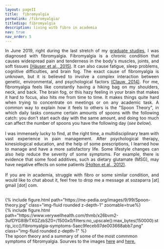 ```yaml
---
layout: pageII
title:  fibromyalgia
permalink: /fibromyalgia/
titledisp: fibromyalgia
description: living witb fibro in academia
nav: true
nav_order: 5
---
```


<p align="justify">
In June 2019, right during the last stretch of my <a href="https://www.reddit.com/r/Fibromyalgia/comments/g6y77p/i_have_just_got_my_phd_its_possible/">graduate studies</a>, I was diagnosed with fibromyalgia. Fibromyalgia is a chronic condition that causes widespread pain and tenderness in the body's muscles, joints, and soft tissues <a href="https://www.nature.com/articles/nrdp201522">(Häuser et al., 2015)</a>. It can also cause fatigue, sleep problems, cognitive difficulties, and brain fog. The exact cause of fibromyalgia is unknown, but it is believed to involve a complex interaction between genetic, environmental, and psychological factors  <a href="https://jamanetwork.com/journals/jama/article-abstract/1860480">(Clauw, 2014)</a>. For me, fibromyalgia feels like constantly having a hiking bag on my shoulders, neck, and back. The brain fog, or this hazy feeling in your brain that makes it hard to focus, also hits me from time to time. It makes things quite hard when trying to concentrate on meetings or on any academic task. A common way to explain how it feels to others is the "Spoon Theory", in which daily tasks consume certain amounts of spoons with the following catch: you don't start each day with the same amount, and doing too much can affect the number of spoons you have the following day (<i>see below</i>). <br><br>
I was immensely lucky to find, at the right time, a multidisciplinary team with vast experience in pain management. After psychological therapy, kinesiological education, and the help of some prescriptions, I learned how to manage and have a more satisfactory life. Some lifestyle changes can also help reduce the severity of some symptoms. For example, there is evidence that some food additives, such as dietary glutamate (MSG), may have negative effects on some patients <a href="https://www.researchgate.net/publication/246747392_Preliminary_results_of_a_novel_dietary_intervention_in_fibromyalgia_patients_with_irritable_bowel_syndrome">(Holton et al., 2012)</a>.<br><br>
If you are in academia, struggle with fibro or some similar condition, and would like to chat about it, feel free to drop me a message at sozaparra [at] gmail [dot] com.
</p>
<br>

<div class="row mt-3">
    <div class="col-sm mt-3 mt-md-0">
        {% include figure.html path="https://me-pedia.org/images/9/99/Spoon-theory.jpg" class="img-fluid rounded z-depth-1" zoomable=true%}
    </div>
    <div class="col-sm mt-3 mt-md-0">
        {% include figure.html path="https://www.verywellhealth.com/thmb/x26bvm2-3ufDYG8IBrTXGZzbSZ0=/1500x0/filters:no_upscale():max_bytes(150000):strip_icc()/fibromyalgia-symptoms-5aec9feceb97de003668abb7.png" class="img-fluid rounded z-depth-1" %}
    </div>
</div>
<div class="caption">
    The spoon theory and a summary of some of the most commmon symptoms of fibromyalgia. Sourves to the images <a href="https://me-pedia.org/wiki/Spoon_theory">here</a> and <a href="https://www.verywellhealth.com/fibromyalgia-symptoms-716139">here.</a>
</div>
